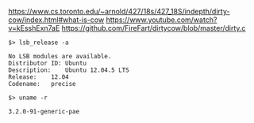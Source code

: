 https://www.cs.toronto.edu/~arnold/427/18s/427_18S/indepth/dirty-cow/index.html#what-is-cow
https://www.youtube.com/watch?v=kEsshExn7aE
https://github.com/FireFart/dirtycow/blob/master/dirty.c

```
$> lsb_release -a

No LSB modules are available.
Distributor ID:	Ubuntu
Description:	Ubuntu 12.04.5 LTS
Release:	12.04
Codename:	precise

$> uname -r

3.2.0-91-generic-pae

```